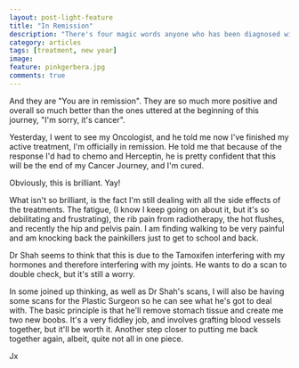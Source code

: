 ```yaml
---
layout: post-light-feature
title: "In Remission"
description: "There's four magic words anyone who has been diagnosed with Cancer wants to hear."
category: articles
tags: [treatment, new year]
image:
feature: pinkgerbera.jpg
comments: true
---
```


And they are "You are in remission".  They are so much more positive and overall so much better than the ones uttered at the beginning of this journey, "I'm sorry, it's cancer".

Yesterday, I went to see my Oncologist, and he told me now I've finished my active treatment, I'm officially in remission.  He told me that because of the response I'd had to chemo and Herceptin, he is pretty confident that this will be the end of my Cancer Journey, and I'm cured.

Obviously, this is brilliant.  Yay!

What isn't so brilliant, is the fact I'm still dealing with all the side effects of the treatments.  The fatigue, (I know I keep going on about it, but it's so debilitating and frustrating), the rib pain from radiotherapy, the hot flushes, and recently the hip and pelvis pain.  I am finding walking to be very painful and am knocking back the painkillers just to get to school and back.

Dr Shah seems to think that this is due to the Tamoxifen interfering with my hormones and therefore interfering with my joints.  He wants to do a scan to double check, but it's still a worry.

In some joined up thinking, as well as Dr Shah's scans, I will also be having some scans for the Plastic Surgeon so he can see what he's got to deal with.  The basic principle is that he'll remove stomach tissue and create me two new boobs.  It's a very fiddley job, and involves grafting blood vessels together, but it'll be worth it.  Another step closer to putting me back together again, albeit, quite not all in one piece.

Jx

